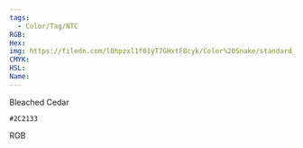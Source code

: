 ```yaml
---
tags:
  - Color/Tag/NTC
RGB:
Hex:
img: https://filedn.com/l0hpzxl1f01yT7GHxtF8cyk/Color%20Snake/standard_csv_to_svg/2C2133.svg
CMYK:
HSL:
Name:
---
```

Bleached Cedar
```palette
#2C2133
```
RGB
